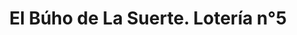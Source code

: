 ---
title: "El Búho de La Suerte. Lotería n°5"
url: /gijon/el-buho-de-la-suerte-loteria-ndeg5/
shop: Lotterie
---